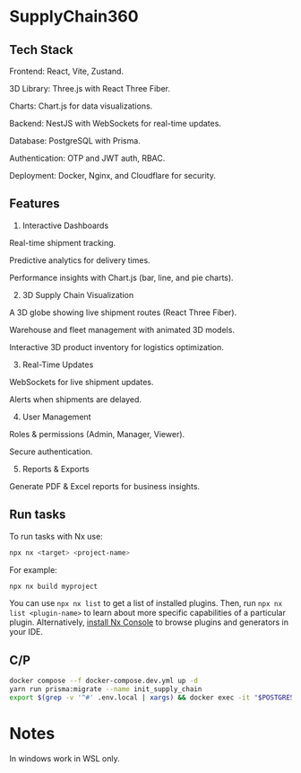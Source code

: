 # SupplyChain360

## Tech Stack

Frontend: React, Vite, Zustand.

3D Library: Three.js with React Three Fiber.

Charts: Chart.js for data visualizations.

Backend: NestJS with WebSockets for real-time updates.

Database: PostgreSQL with Prisma.

Authentication: OTP and JWT auth, RBAC.

Deployment: Docker, Nginx, and Cloudflare for security.

## Features

1. Interactive Dashboards

Real-time shipment tracking.

Predictive analytics for delivery times.

Performance insights with Chart.js (bar, line, and pie charts).

2. 3D Supply Chain Visualization

A 3D globe showing live shipment routes (React Three Fiber).

Warehouse and fleet management with animated 3D models.

Interactive 3D product inventory for logistics optimization.

3. Real-Time Updates

WebSockets for live shipment updates.

Alerts when shipments are delayed.

4. User Management

Roles & permissions (Admin, Manager, Viewer).

Secure authentication.

5. Reports & Exports

Generate PDF & Excel reports for business insights.

## Run tasks

To run tasks with Nx use:

```sh
npx nx <target> <project-name>
```

For example:

```sh
npx nx build myproject
```

You can use `npx nx list` to get a list of installed plugins. Then, run `npx nx list <plugin-name>` to learn about more specific capabilities of a particular plugin. Alternatively, [install Nx Console](https://nx.dev/getting-started/editor-setup?utm_source=nx_project&utm_medium=readme&utm_campaign=nx_projects) to browse plugins and generators in your IDE.

## C/P

```bash
docker compose --f docker-compose.dev.yml up -d
yarn run prisma:migrate --name init_supply_chain
export $(grep -v '^#' .env.local | xargs) && docker exec -it "$POSTGRES_HOST_DEV" psql -U "$POSTGRES_USER" -d "$POSTGRES_DB"
```

# Notes

In windows work in WSL only.